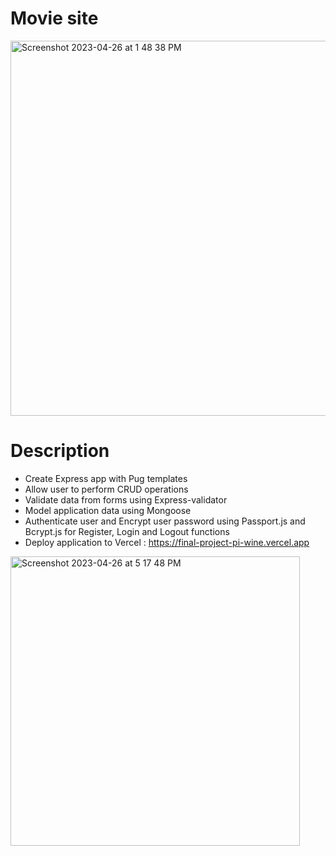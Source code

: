 # Movie site

<img width="600" alt="Screenshot 2023-04-26 at 1 48 38 PM" src="https://user-images.githubusercontent.com/101900083/234660776-e3ef8588-eff3-40e4-863b-ff3e7207c2c8.png">

# Description
- Create Express app with Pug templates
- Allow user to perform CRUD operations
- Validate data from forms using Express-validator
- Model application data using Mongoose
- Authenticate user and Encrypt user password using Passport.js and Bcrypt.js for Register, Login and Logout functions
- Deploy application to Vercel : https://final-project-pi-wine.vercel.app


<img width="463" alt="Screenshot 2023-04-26 at 5 17 48 PM" src="https://user-images.githubusercontent.com/101900083/234704993-bccbff0f-e596-433a-b56a-2a0f357ed4f8.png">

